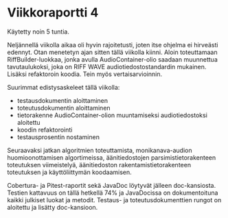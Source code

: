 # Viikkoraportti 4

Käytetty noin 5 tuntia.

Neljännellä viikolla aikaa oli hyvin rajoitetusti, joten itse ohjelma ei hirveästi edennyt. Otan menetetyn ajan sitten tällä viikolla kiinni. Aloin toteuttamaan RiffBuilder-luokkaa, jonka avulla AudioContainer-olio saadaan muunnettua tavutaulukoksi, joka on RIFF WAVE audiotiedostostandardin mukainen. Lisäksi refaktoroin koodia. Tein myös vertaisarvioinnin.

Suurimmat edistysaskeleet tällä viikolla:
- testausdokumentin aloittaminen
- toteutusdokumentin aloittaminen
- tietorakenne AudioContainer-olion muuntamiseksi audiotiedostoksi aloitettu
- koodin refaktorointi
- testausprosentin nostaminen

Seuraavaksi jatkan algoritmien toteuttamista, monikanava-audion huomioonottamisen algortimeissa, äänitiedostojen parsimistietorakenteen toteutuksen viimeistelyä, äänitiedoston rakentamistietorakenteen toteutuksen ja käyttöliittymän koodaamisen.

Cobertura- ja Pitest-raportit sekä JavaDoc löytyvät jälleen doc-kansiosta. Testien kattavuus on tällä hetkellä 74% ja JavaDocissa on dokumentoituna kaikki julkiset luokat ja metodit. Testaus- ja toteutusdokumenttien rungot on aloitettu ja lisätty doc-kansioon.
